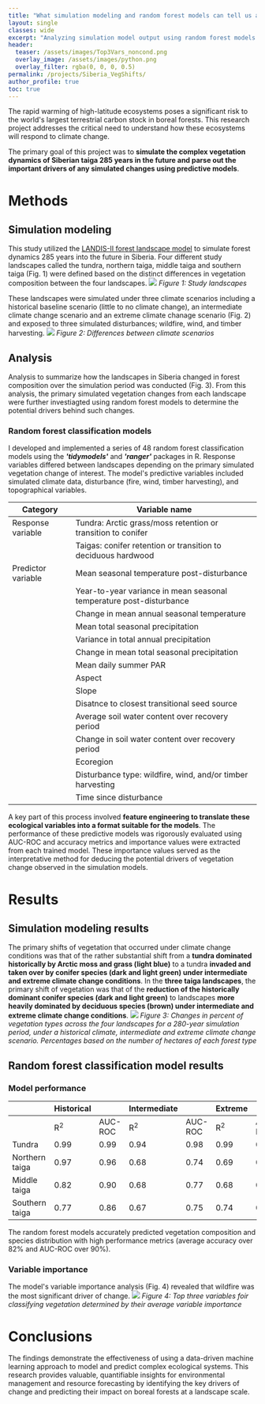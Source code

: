 ```yaml
---
title: "What simulation modeling and random forest models can tell us about the future of Siberian taiga"
layout: single
classes: wide
excerpt: "Analyzing simulation model output using random forest models and variable importance to investigate future changes in Siberian forests."
header:
  teaser: /assets/images/Top3Vars_noncond.png
  overlay_image: /assets/images/python.png
  overlay_filter: rgba(0, 0, 0, 0.5)
permalink: /projects/Siberia_VegShifts/
author_profile: true
toc: true
---
```

The rapid warming of high-latitude ecosystems poses a significant risk to the world's largest terrestrial carbon stock in boreal forests. This research project addresses the critical need to understand how these ecosystems will respond to climate change. 

The primary goal of this project was to **simulate the complex vegetation dynamics of Siberian taiga 285 years in the future and parse out the important drivers of any simulated changes using predictive models**.

# Methods
## Simulation modeling
This study utilized the [LANDIS-II forest landscape model](https://www.landis-ii.org/) to simulate forest dynamics 285 years into the future in Siberia. Four different study landscapes called the tundra, northern taiga, middle taiga and southern taiga (Fig. 1) were defined based on the distinct differences in vegetation composition between the four landscapes.
![](https://hana-matsumoto.github.io/assets/images/Figure1.png)
*Figure 1: Study landscapes*

These landscapes were simulated under three climate scenarios including a historical baseline scenario (little to no climate change), an intermediate climate change scenario and an extreme climate chanage scenario (Fig. 2) and exposed to three simulated disturbances; wildfire, wind, and timber harvesting.
![](https://hana-matsumoto.github.io/assets/images/Figure2.png)
*Figure 2: Differences between climate scenarios*

## Analysis
Analysis to summarize how the landscapes in Siberia changed in forest composition over the simulation period was conducted (Fig. 3). From this analysis, the primary simulated vegetation changes from each landscape were further investiagted using random forest models to determine the potential drivers behind such changes.

### Random forest classification models
I developed and implemented a series of 48 random forest classification models using the ***'tidymodels'*** and ***'ranger'*** packages in R. Response variables differed between landscapes depending on the primary simulated vegetation change of interest. The model's predictive variables included simulated climate data, disturbance (fire, wind, timber harvesting), and topographical variables. 

| Category | Variable name |
| ------- | -------------- |
| Response variable | Tundra: Arctic grass/moss retention or transition to conifer |
| | Taigas: conifer retention or transition to deciduous hardwood |
| Predictor variable | Mean seasonal temperature post-disturbance |
|                    | Year-to-year variance in mean seasonal temperature post-disturbance |
|                    | Change in mean annual seasonal temperature |
|                    | Mean total seasonal precipitation |
|                    | Variance in total annual precipitation |
|                    | Change in mean total seasonal precipitation |
|                    | Mean daily summer PAR |
|                    | Aspect |
|                    | Slope |
|                    | Disatnce to closest transitional seed source |
|                    | Average soil water content over recovery period |
|                    | Change in soil water content over recovery period |
|                    | Ecoregion |
|                    | Disturbance type: wildfire, wind, and/or timber harvesting |
|                    | Time since disturbance |


A key part of this process involved **feature engineering to translate these ecological variables into a format suitable for the models**. The performance of these predictive models was rigorously evaluated using AUC-ROC and accuracy metrics and importance values were extracted from each trained model. These importance values served as the interpretative method for deducing the potential drivers of vegetation change observed in the simulation models.

# Results
## Simulation modeling results
The primary shifts of vegetation that occurred under climate change conditions was that of the rather substantial shift from a **tundra dominated historically by Arctic moss and grass (light blue)** to a tundra **invaded and taken over by conifer species (dark and light green) under intermediate and extreme climate change conditions**. In the **three taiga landscapes**, the primary shift of vegetation was that of the **reduction of the historically dominant conifer species (dark and light green)** to landscapes **more heavily dominated by deciduous species (brown) under intermediate and extreme climate change conditions**.
![](https://hana-matsumoto.github.io/assets/images/Figure4.png)
*Figure 3: Changes in percent of vegetation types across the four landscapes for a 280-year simulation period, under a historical climate, intermediate and extreme climate change scenario. Percentages based on the number of hectares of each forest type*

## Random forest classification model results
### Model performance

|               | Historical       |              | Intermediate     |              | Extreme         |              |
|---------------|------------------|--------------|------------------|--------------|-----------------|--------------|
|               | R<sup>2</sup>    | AUC-ROC      | R<sup>2</sup>    | AUC-ROC      | R<sup>2</sup>   | AUC-ROC      |
| Tundra        | 0.99             | 0.99        | 0.94             | 0.98         | 0.99            | 0.99       |
| Northern taiga| 0.97             | 0.96        | 0.68             | 0.74         | 0.69            | 0.75        |
| Middle taiga  | 0.82             | 0.90        | 0.68             | 0.77         | 0.68            | 0.75        |
| Southern taiga| 0.77             | 0.86        | 0.67             | 0.75         | 0.74            | 0.80        |

The random forest models accurately predicted vegetation composition and species distribution with high performance metrics (average accuracy over 82% and AUC-ROC over 90%). 

### Variable importance
The model's variable importance analysis (Fig. 4) revealed that wildfire was the most significant driver of change.
![](https://hana-matsumoto.github.io/assets/images/Top3Vars_noncond.png)
*Figure 4: Top three variables foir classifying vegetation determined by their average variable importance*

# Conclusions
The findings demonstrate the effectiveness of using a data-driven machine learning approach to model and predict complex ecological systems. This research provides valuable, quantifiable insights for environmental management and resource forecasting by identifying the key drivers of change and predicting their impact on boreal forests at a landscape scale.
